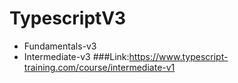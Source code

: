 # TypescriptV3
- Fundamentals-v3
- Intermediate-v3
###Link:https://www.typescript-training.com/course/intermediate-v1
